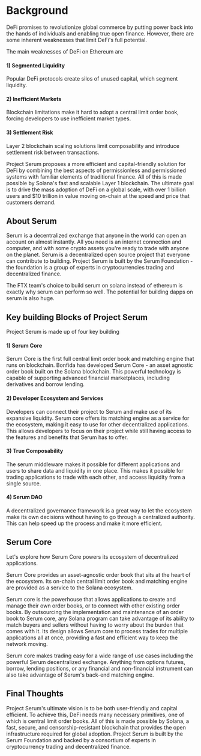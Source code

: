 # Background
DeFi promises to revolutionize global commerce by putting power back into the hands of individuals and enabling true 
open finance. However, there are some inherent weaknesses that limit DeFi's full potential.

The main weaknesses of DeFi on Ethereum are  
#### 1) Segmented Liquidity 
Popular DeFi protocols create silos of unused capital, which segment liquidity.

#### 2) Inefficient Markets
Blockchain limitations make it hard to adopt a central limit order book, forcing developers to use inefficient market types.

#### 3) Settlement Risk
Layer 2 blockchain scaling solutions limit composability and introduce settlement risk between transactions.

Project Serum proposes a more efficient and capital-friendly solution for DeFi by combining the best aspects of 
permissionless and permissioned systems with familiar elements of traditional finance. All of this is made possible by 
Solana's fast and scalable Layer 1 blockchain. The ultimate goal is to drive the mass adoption of DeFi on a global 
scale, with over 1 billion users and $10 trillion in value moving on-chain at the speed and price that customers demand.

## About Serum
Serum is a decentralized exchange that anyone in the world can open an account on almost instantly. All you need is an 
internet connection and computer, and with some crypto assets you're ready to trade with anyone on the planet. Serum is 
a decentralized open source project that everyone can contribute to building. Project Serum is built by the Serum 
Foundation - the foundation is a group of experts in cryptocurrencies trading and decentralized finance.

The FTX team's choice to build serum on solana instead of ethereum is exactly why serum can perform so well. The potential 
for building dapps on serum is also huge. 


## Key building Blocks of Project Serum
Project Serum is made up of four key building

#### 1) Serum Core
Serum Core is the first full central limit order book and matching engine that runs on blockchain. Bonfida has developed 
Serum Core - an asset agnostic order book built on the Solana blockchain. This powerful technology is capable of 
supporting advanced financial marketplaces, including derivatives and borrow lending.

#### 2) Developer Ecosystem and Services
Developers can connect their project to Serum and make use of its expansive liquidity. Serum core offers its matching 
engine as a service for the ecosystem, making it easy to use for other decentralized applications. This allows developers 
to focus on their project while still having access to the features and benefits that Serum has to offer.

#### 3) True Composability
The serum middleware makes it possible for different applications and users to share data and liquidity in one place. This 
makes it possible for trading applications to trade with each other, and access liquidity from a single source.

#### 4) Serum DAO
A decentralized governance framework is a great way to let the ecosystem make its own decisions without having to go 
through a centralized authority. This can help speed up the process and make it more efficient.

## Serum Core
Let's explore how Serum Core powers its ecosystem of decentralized applications. 

Serum Core provides an asset-agnostic order book that sits at the heart of the ecosystem. Its on-chain central limit 
order book and matching engine are provided as a service to the Solana ecosystem.

Serum core is the powerhouse that allows applications to create and manage their own order books, or to connect with other 
existing order books. By outsourcing the implementation and maintenance of an order book to Serum core, any Solana program 
can take advantage of its ability to match buyers and sellers without having to worry about the burden that comes with it. 
Its design allows Serum core to process trades for multiple applications all at once, providing a fast and efficient way 
to keep the network moving.

Serum core makes trading easy for a wide range of use cases including the powerful Serum decentralized exchange. Anything 
from options futures, borrow, lending positions, or any financial and non-financial instrument can also take advantage of 
Serum's back-end matching engine.

## Final Thoughts
Project Serum's ultimate vision is to be both user-friendly and capital efficient. To achieve this, DeFi needs many 
necessary primitives, one of which is central limit order books. All of this is made possible by Solana, a fast, secure, 
and censorship-resistant blockchain that provides the open infrastructure required for global adoption. Project Serum is 
built by the Serum Foundation and backed by a consortium of experts in cryptocurrency trading and decentralized finance.
